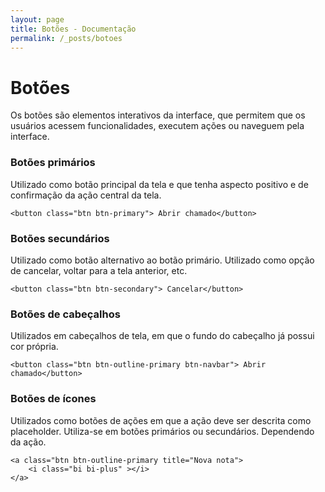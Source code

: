 ```yaml
---
layout: page
title: Botões - Documentação
permalink: /_posts/botoes
---
```


# Botões
Os botões são elementos interativos da interface, que permitem que os usuários acessem funcionalidades, executem ações ou naveguem pela interface.

### Botões primários
Utilizado como botão principal da tela e que tenha aspecto positivo e de confirmação da ação central da tela. 
 
    <button class="btn btn-primary"> Abrir chamado</button>

### Botões secundários
Utilizado como botão alternativo ao botão primário. Utilizado como opção de cancelar, voltar para a tela anterior, etc.
 
    <button class="btn btn-secondary"> Cancelar</button>

### Botões de cabeçalhos
Utilizados em cabeçalhos de tela, em que o fundo do cabeçalho já possui cor própria. 
 
    <button class="btn btn-outline-primary btn-navbar"> Abrir chamado</button>

### Botões de ícones
Utilizados como botões de ações em que a ação deve ser descrita como placeholder. Utiliza-se em botões primários ou secundários. Dependendo da ação.
        
    <a class="btn btn-outline-primary title="Nova nota">
        <i class="bi bi-plus" ></i>
    </a>
